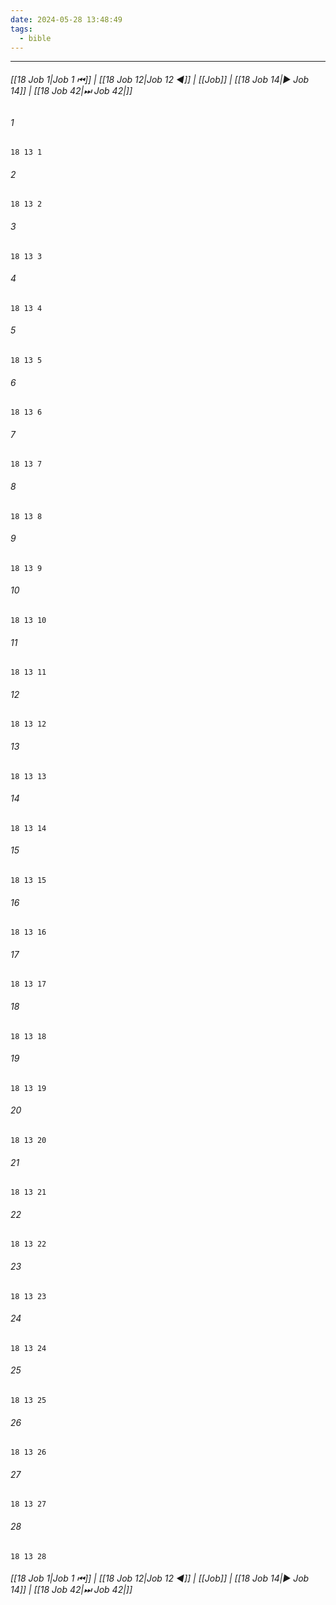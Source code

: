 ```yaml
---
date: 2024-05-28 13:48:49
tags:
  - bible
---
```

___

###### [[18 Job 1|Job 1 ⏮]] | [[18 Job 12|Job 12 ◀]] | [[Job]] | [[18 Job 14|▶ Job 14]] | [[18 Job 42|⏭ Job 42|]]

###### 1
``` verse
18 13 1 
```
###### 2
``` verse
18 13 2 
```
###### 3
``` verse
18 13 3 
```
###### 4
``` verse
18 13 4 
```
###### 5
``` verse
18 13 5 
```
###### 6
``` verse
18 13 6 
```
###### 7
``` verse
18 13 7 
```
###### 8
``` verse
18 13 8 
```
###### 9
``` verse
18 13 9 
```
###### 10
``` verse
18 13 10 
```
###### 11
``` verse
18 13 11 
```
###### 12
``` verse
18 13 12 
```
###### 13
``` verse
18 13 13 
```
###### 14
``` verse
18 13 14 
```
###### 15
``` verse
18 13 15 
```
###### 16
``` verse
18 13 16 
```
###### 17
``` verse
18 13 17 
```
###### 18
``` verse
18 13 18 
```
###### 19
``` verse
18 13 19 
```
###### 20
``` verse
18 13 20 
```
###### 21
``` verse
18 13 21 
```
###### 22
``` verse
18 13 22 
```
###### 23
``` verse
18 13 23 
```
###### 24
``` verse
18 13 24 
```
###### 25
``` verse
18 13 25 
```
###### 26
``` verse
18 13 26 
```
###### 27
``` verse
18 13 27 
```
###### 28
``` verse
18 13 28 
```

###### [[18 Job 1|Job 1 ⏮]] | [[18 Job 12|Job 12 ◀]] | [[Job]] | [[18 Job 14|▶ Job 14]] | [[18 Job 42|⏭ Job 42|]]

